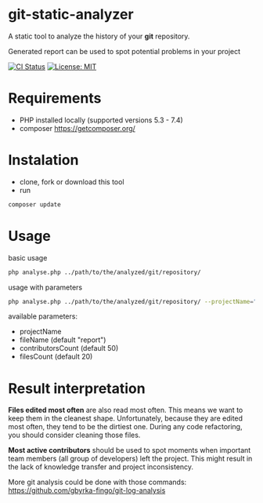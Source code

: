 # git-static-analyzer

A static tool to analyze the history of your **git** repository. 

Generated report can be used to spot potential problems in your project

[![CI Status](https://github.com/gbyrka-fingo/git-static-analyzer/workflows/CI/badge.svg?branch=master&event=push)](https://github.com/gbyrka-fingo/git-static-analyzer/actions) [![License: MIT](https://img.shields.io/badge/License-MIT-yellow.svg)](https://opensource.org/licenses/MIT)

# Requirements

- PHP installed locally (supported versions 5.3 - 7.4)
- composer https://getcomposer.org/

# Instalation

- clone, fork or download this tool
- run
```sh
composer update
```

# Usage
basic usage
```sh
php analyse.php ../path/to/the/analyzed/git/repository/ 
```

usage with parameters
```sh
php analyse.php ../path/to/the/analyzed/git/repository/ --projectName="Project Name"  --fileName="outputFileName"
```
available parameters:
- projectName
- fileName (default "report")
- contributorsCount (default 50)
- filesCount (default 20)

# Result interpretation

**Files edited most often** are also read most often. This means we want to keep them in the cleanest shape. Unfortunately, because they are edited most often, they tend to be the dirtiest one. During any code refactoring, you should consider cleaning those files.

**Most active contributors** should be used to spot moments when important team members (all group of developers) left the project. This might result in the lack of knowledge transfer and project inconsistency.

More git analysis could be done with those commands: https://github.com/gbyrka-fingo/git-log-analysis


